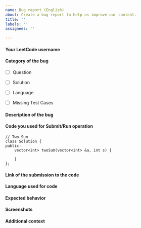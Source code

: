 ```yaml
---
name: Bug report (English)
about: Create a bug report to help us improve our content.
title: ''
labels: ''
assignees: ''

---
```


<!--
Note - Any content mention below in `<!-- ->` blocks are just comments
to help you fill-up the issue. It won't be visible in the actual issue after
you click on submit.
-->

#### Your LeetCode username
<!-- Your LeetCode username -->


#### Category of the bug
- [ ] Question
- [ ] Solution
- [ ] Language
- [ ] Missing Test Cases 


#### Description of the bug
<!-- A clear and concise description of what the bug is. -->


#### Code you used for Submit/Run operation
<!-- 
Please make sure you wrap your code with ``` tags. 
Otherwise we may reject your request. 
-->

```
// Two Sum
class Solution {
public:
    vector<int> twoSum(vector<int> &a, int s) {

    }
};
```
#### Link of the submission to the code
<!--Link of the code must be provided -->

#### Language used for code
<!-- C++ -->


#### Expected behavior
<!-- A clear and concise description of what you expected to happen in
contrast with what actually happened. -->



#### Screenshots
<!-- If applicable, add screenshots to explain your issue. -->



#### Additional context
<!-- Add any other additional context about the bug. -->

